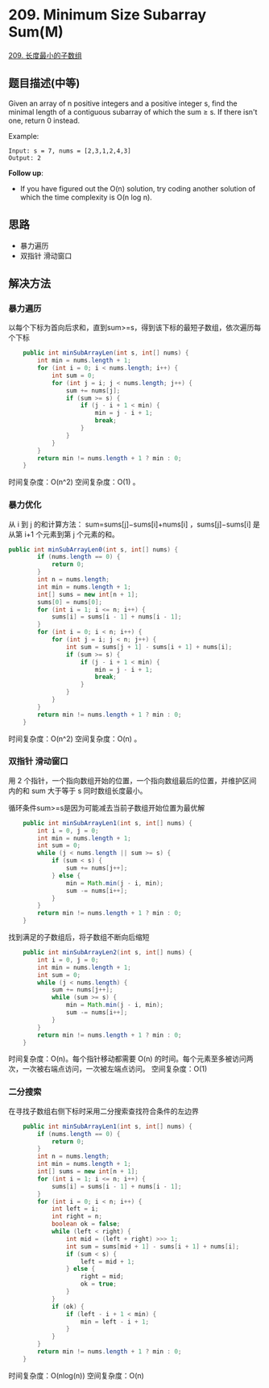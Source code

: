# 209. Minimum Size Subarray Sum(M)

[209. 长度最小的子数组](https://leetcode-cn.com/problems/minimum-size-subarray-sum/)

## 题目描述(中等)

Given an array of n positive integers and a positive integer s, find the minimal length of a contiguous subarray of which the sum ≥ s. If there isn't one, return 0 instead.

Example: 
```
Input: s = 7, nums = [2,3,1,2,4,3]
Output: 2
```

**Follow up**:

- If you have figured out the O(n) solution, try coding another solution of which the time complexity is O(n log n). 


## 思路

- 暴力遍历
- 双指针 滑动窗口


## 解决方法

### 暴力遍历

以每个下标为首向后求和，直到sum>=s，得到该下标的最短子数组，依次遍历每个下标


```java
    public int minSubArrayLen(int s, int[] nums) {
        int min = nums.length + 1;
        for (int i = 0; i < nums.length; i++) {
            int sum = 0;
            for (int j = i; j < nums.length; j++) {
                sum += nums[j];
                if (sum >= s) {
                    if (j - i + 1 < min) {
                        min = j - i + 1;
                        break;
                    }
                }
            }
        }
        return min != nums.length + 1 ? min : 0;
    }

```

时间复杂度：O(n^2)
空间复杂度：O(1) 。

### 暴力优化

从 i 到 j 的和计算方法：
sum=sums[j]−sums[i]+nums[i] ，sums[j]−sums[i] 是从第 i+1 个元素到第 j 个元素的和。


```java
public int minSubArrayLen0(int s, int[] nums) {
        if (nums.length == 0) {
            return 0;
        }
        int n = nums.length;
        int min = nums.length + 1;
        int[] sums = new int[n + 1];
        sums[0] = nums[0];
        for (int i = 1; i <= n; i++) {
            sums[i] = sums[i - 1] + nums[i - 1];
        }
        for (int i = 0; i < n; i++) {
            for (int j = i; j < n; j++) {
                int sum = sums[j + 1] - sums[i + 1] + nums[i];
                if (sum >= s) {
                    if (j - i + 1 < min) {
                        min = j - i + 1;
                        break;
                    }
                }
            }
        }
        return min != nums.length + 1 ? min : 0;
    }
```

时间复杂度：O(n^2)
空间复杂度：O(n) 。


### 双指针 滑动窗口

用 2 个指针，一个指向数组开始的位置，一个指向数组最后的位置，并维护区间内的和 sum 大于等于 s 同时数组长度最小。

循环条件sum>=s是因为可能减去当前子数组开始位置为最优解

```java
    public int minSubArrayLen1(int s, int[] nums) {
        int i = 0, j = 0;
        int min = nums.length + 1;
        int sum = 0;
        while (j < nums.length || sum >= s) {
            if (sum < s) {
                sum += nums[j++];
            } else {
                min = Math.min(j - i, min);
                sum -= nums[i++];
            }
        }
        return min != nums.length + 1 ? min : 0;
    }
```

找到满足的子数组后，将子数组不断向后缩短

```java
    public int minSubArrayLen2(int s, int[] nums) {
        int i = 0, j = 0;
        int min = nums.length + 1;
        int sum = 0;
        while (j < nums.length) {
            sum += nums[j++];
            while (sum >= s) {
                min = Math.min(j - i, min);
                sum -= nums[i++];
            }
        }
        return min != nums.length + 1 ? min : 0;
    }
```
时间复杂度：O(n)。每个指针移动都需要 O(n) 的时间。每个元素至多被访问两次，一次被右端点访问，一次被左端点访问。
空间复杂度：O(1)


### 二分搜索

在寻找子数组右侧下标时采用二分搜索查找符合条件的左边界

```java
    public int minSubArrayLen1(int s, int[] nums) {
        if (nums.length == 0) {
            return 0;
        }
        int n = nums.length;
        int min = nums.length + 1;
        int[] sums = new int[n + 1];
        for (int i = 1; i <= n; i++) {
            sums[i] = sums[i - 1] + nums[i - 1];
        }
        for (int i = 0; i < n; i++) {
            int left = i;
            int right = n;
            boolean ok = false;
            while (left < right) {
                int mid = (left + right) >>> 1;
                int sum = sums[mid + 1] - sums[i + 1] + nums[i];
                if (sum < s) {
                    left = mid + 1;
                } else {
                    right = mid;
                    ok = true;
                }
            }
            if (ok) {
                if (left - i + 1 < min) {
                    min = left - i + 1;
                }
            }
        }
        return min != nums.length + 1 ? min : 0;
    }
```

时间复杂度：O(nlog(n)) 
空间复杂度：O(n)


